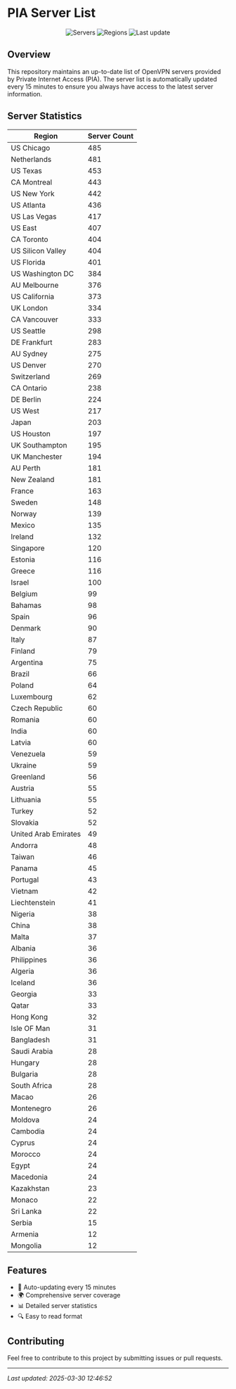 # PIA Server List

<div align="center">

![Servers](https://img.shields.io/badge/servers-13,556-blue)
![Regions](https://img.shields.io/badge/regions-97-blue)
![Last update](https://img.shields.io/badge/Last_Updated-March_30_2025_07:46_EST-blue)

</div>

## Overview
This repository maintains an up-to-date list of OpenVPN servers provided by Private Internet Access (PIA). The server list is automatically updated every 15 minutes to ensure you always have access to the latest server information.

## Server Statistics
| Region | Server Count |
|--------|--------------|
| US Chicago                     | 485          |
| Netherlands                    | 481          |
| US Texas                       | 453          |
| CA Montreal                    | 443          |
| US New York                    | 442          |
| US Atlanta                     | 436          |
| US Las Vegas                   | 417          |
| US East                        | 407          |
| CA Toronto                     | 404          |
| US Silicon Valley              | 404          |
| US Florida                     | 401          |
| US Washington DC               | 384          |
| AU Melbourne                   | 376          |
| US California                  | 373          |
| UK London                      | 334          |
| CA Vancouver                   | 333          |
| US Seattle                     | 298          |
| DE Frankfurt                   | 283          |
| AU Sydney                      | 275          |
| US Denver                      | 270          |
| Switzerland                    | 269          |
| CA Ontario                     | 238          |
| DE Berlin                      | 224          |
| US West                        | 217          |
| Japan                          | 203          |
| US Houston                     | 197          |
| UK Southampton                 | 195          |
| UK Manchester                  | 194          |
| AU Perth                       | 181          |
| New Zealand                    | 181          |
| France                         | 163          |
| Sweden                         | 148          |
| Norway                         | 139          |
| Mexico                         | 135          |
| Ireland                        | 132          |
| Singapore                      | 120          |
| Estonia                        | 116          |
| Greece                         | 116          |
| Israel                         | 100          |
| Belgium                        | 99           |
| Bahamas                        | 98           |
| Spain                          | 96           |
| Denmark                        | 90           |
| Italy                          | 87           |
| Finland                        | 79           |
| Argentina                      | 75           |
| Brazil                         | 66           |
| Poland                         | 64           |
| Luxembourg                     | 62           |
| Czech Republic                 | 60           |
| Romania                        | 60           |
| India                          | 60           |
| Latvia                         | 60           |
| Venezuela                      | 59           |
| Ukraine                        | 59           |
| Greenland                      | 56           |
| Austria                        | 55           |
| Lithuania                      | 55           |
| Turkey                         | 52           |
| Slovakia                       | 52           |
| United Arab Emirates           | 49           |
| Andorra                        | 48           |
| Taiwan                         | 46           |
| Panama                         | 45           |
| Portugal                       | 43           |
| Vietnam                        | 42           |
| Liechtenstein                  | 41           |
| Nigeria                        | 38           |
| China                          | 38           |
| Malta                          | 37           |
| Albania                        | 36           |
| Philippines                    | 36           |
| Algeria                        | 36           |
| Iceland                        | 36           |
| Georgia                        | 33           |
| Qatar                          | 33           |
| Hong Kong                      | 32           |
| Isle OF Man                    | 31           |
| Bangladesh                     | 31           |
| Saudi Arabia                   | 28           |
| Hungary                        | 28           |
| Bulgaria                       | 28           |
| South Africa                   | 28           |
| Macao                          | 26           |
| Montenegro                     | 26           |
| Moldova                        | 24           |
| Cambodia                       | 24           |
| Cyprus                         | 24           |
| Morocco                        | 24           |
| Egypt                          | 24           |
| Macedonia                      | 24           |
| Kazakhstan                     | 23           |
| Monaco                         | 22           |
| Sri Lanka                      | 22           |
| Serbia                         | 15           |
| Armenia                        | 12           |
| Mongolia                       | 12           |

## Features
- 🔄 Auto-updating every 15 minutes
- 🌍 Comprehensive server coverage
- 📊 Detailed server statistics
- 🔍 Easy to read format

## Contributing
Feel free to contribute to this project by submitting issues or pull requests.

---
*Last updated: 2025-03-30 12:46:52*
